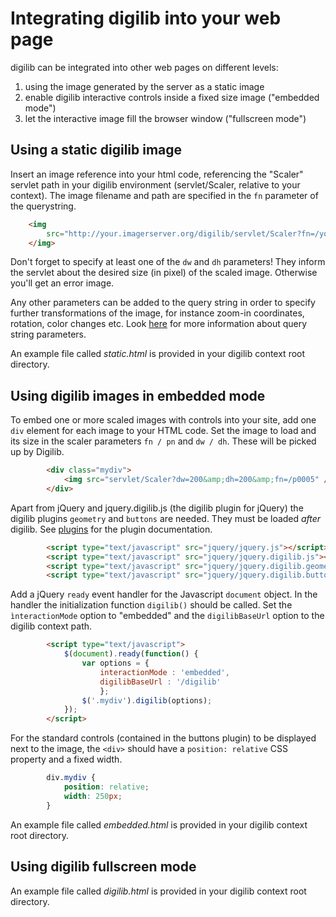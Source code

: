 # Integrating digilib into your web page #

digilib can be integrated into other web pages on different levels:

1. using the image generated by the server as a static image
2. enable digilib interactive controls inside a fixed size image ("embedded mode")
3. let the interactive image fill the browser window ("fullscreen mode")

## Using a static digilib image ##

Insert an image reference into your html code, referencing the "Scaler" servlet path in your digilib environment (servlet/Scaler, relative to your context). The image filename and path are specified in the `fn` parameter of the querystring. 

```html
    <img
        src="http://your.imagerserver.org/digilib/servlet/Scaler?fn=/yourimage.jpg&dw=100&dh=100">
    </img>
```

Don't forget to specify at least one of the `dw` and `dh` parameters! They inform the servlet about the desired size (in pixel) of the scaled image. Otherwise you'll get an error image.

Any other parameters can be added to the query string in order to specify further transformations of the image, for instance zoom-in coordinates, rotation, color changes etc. Look [here](scaler-api.html) for more information about query string parameters.

An example file called _static.html_ is provided in your digilib context root directory.

## Using digilib images in embedded mode ##

To embed one or more scaled images with controls into your site, add one `div` element for each image to your HTML code. Set the image to load and its size in the scaler parameters `fn / pn` and `dw / dh`. These will be picked up by Digilib.

```html
        <div class="mydiv">
            <img src="servlet/Scaler?dw=200&amp;dh=200&amp;fn=/p0005" />
        </div>
```

Apart from jQuery and jquery.digilib.js (the digilib plugin for jQuery) the digilib plugins `geometry` and `buttons` are needed. They must be loaded _after_ digilib. See [plugins](plugins.html) for the plugin documentation.

```html
        <script type="text/javascript" src="jquery/jquery.js"></script>
        <script type="text/javascript" src="jquery/jquery.digilib.js"></script>
        <script type="text/javascript" src="jquery/jquery.digilib.geometry.js"></script>
        <script type="text/javascript" src="jquery/jquery.digilib.buttons.js"></script>
```

Add a jQuery `ready` event handler for the Javascript `document` object. In the handler the initialization function `digilib()` should be called. Set the `ìnteractionMode` option to "embedded" and the `digilibBaseUrl` option to the digilib context path.

```html
        <script type="text/javascript">
            $(document).ready(function() {
                var options = {
                    interactionMode : 'embedded',
                    digilibBaseUrl : '/digilib'
                    };
                $('.mydiv').digilib(options);
            });
        </script>
```

For the standard controls (contained in the buttons plugin) to be displayed next to the image, the `<div>` should have a `position: relative` CSS property and a fixed width.

```css
        div.mydiv {
            position: relative;
            width: 250px;
        }
```

An example file called _embedded.html_ is provided in your digilib context root directory.

## Using digilib fullscreen mode ##

An example file called _digilib.html_ is provided in your digilib context root directory.
